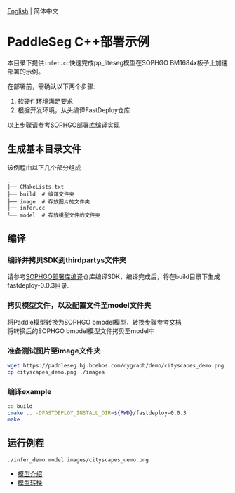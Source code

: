 [English](README.md) | 简体中文
# PaddleSeg C++部署示例

本目录下提供`infer.cc`快速完成pp_liteseg模型在SOPHGO BM1684x板子上加速部署的示例。

在部署前，需确认以下两个步骤:

1. 软硬件环境满足要求
2. 根据开发环境，从头编译FastDeploy仓库

以上步骤请参考[SOPHGO部署库编译](../../../../../../docs/cn/build_and_install/sophgo.md)实现

## 生成基本目录文件

该例程由以下几个部分组成
```text
.
├── CMakeLists.txt
├── build  # 编译文件夹
├── image  # 存放图片的文件夹
├── infer.cc
└── model  # 存放模型文件的文件夹
```

## 编译

### 编译并拷贝SDK到thirdpartys文件夹

请参考[SOPHGO部署库编译](../../../../../../docs/cn/build_and_install/sophgo.md)仓库编译SDK，编译完成后，将在build目录下生成fastdeploy-0.0.3目录.

### 拷贝模型文件，以及配置文件至model文件夹
将Paddle模型转换为SOPHGO bmodel模型，转换步骤参考[文档](../README.md)  
将转换后的SOPHGO bmodel模型文件拷贝至model中

### 准备测试图片至image文件夹
```bash
wget https://paddleseg.bj.bcebos.com/dygraph/demo/cityscapes_demo.png
cp cityscapes_demo.png ./images
```

### 编译example

```bash
cd build
cmake .. -DFASTDEPLOY_INSTALL_DIR=${PWD}/fastdeploy-0.0.3
make
```

## 运行例程

```bash
./infer_demo model images/cityscapes_demo.png
```


- [模型介绍](../../)
- [模型转换](../)
